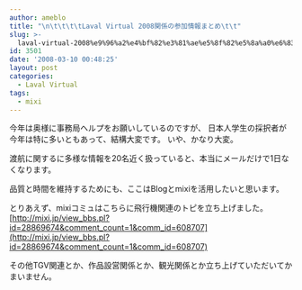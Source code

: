 ```yaml
---
author: ameblo
title: "\n\t\t\t\tLaval Virtual 2008関係の参加情報まとめ\t\t"
slug: >-
  laval-virtual-2008%e9%96%a2%e4%bf%82%e3%81%ae%e5%8f%82%e5%8a%a0%e6%83%85%e5%a0%b1%e3%81%be%e3%81%a8%e3%82%81
id: 3501
date: '2008-03-10 00:48:25'
layout: post
categories:
  - Laval Virtual
tags:
  - mixi
---
```


今年は奥様に事務局ヘルプをお願いしているのですが、 日本人学生の採択者が今年は特に多いともあって、結構大変です。 いや、かなり大変。

渡航に関するに多様な情報を20名近く扱っていると、本当にメールだけで1日なくなります。

品質と時間を維持するためにも、ここはBlogとmixiを活用したいと思います。

とりあえず、mixiコミュはこちらに飛行機関連のトピを立ち上げました。 [http://mixi.jp/view_bbs.pl?id=28869674&comment_count=1&comm_id=608707](http://mixi.jp/view_bbs.pl?id=28869674&comment_count=1&comm_id=608707)

その他TGV関連とか、作品設営関係とか、観光関係とか立ち上げていただいてかまいません。